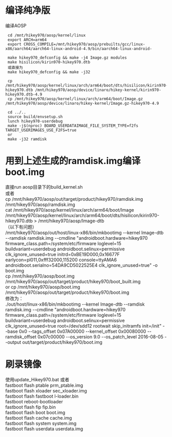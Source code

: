 编译纯净版
================
编译AOSP    
```
 cd /mnt/hikey970/aosp/kernel/linux    
 export ARCH=arm64    
 export CROSS_COMPILE=/mnt/hikey970/aosp/prebuilts/gcc/linux-x86/aarch64/aarch64-linux-android-4.9/bin/aarch64-linux-android-  
 
 make hikey970_defconfig && make -j4 Image.gz modules   
 make hisilicon/kirin970-hikey970.dtb   
 或直接为    
 make hikey970_defconfig && make -j32      

 cp /mnt/hikey970/aosp/kernel/linux/arch/arm64/boot/dts/hisilicon/kirin970-hikey970.dtb /mnt/hikey970/aosp/device/linaro/hikey-kernel/kirin970-hikey970.dtb-4.9    
 cp /mnt/hikey970/aosp/kernel/linux/arch/arm64/boot/Image.gz /mnt/hikey970/aosp/device/linaro/hikey-kernel/Image.gz-hikey970-4.9   
 
 cd ../..
 source build/envsetup.sh     
 lunch hikey970-userdebug   
 make -j$(nproc) BOARD_USERDATAIMAGE_FILE_SYSTEM_TYPE=f2fs TARGET_USERIMAGES_USE_F2FS=true    
 or    
 make -j32 ramdisk    
 ```
 
 用到上述生成的ramdisk.img编译boot.img
=========
直接run aosp目录下的build_kernel.sh    
或者     
cp /mnt/hikey970/aosp/out/target/product/hikey970/ramdisk.img /mnt/hikey970/aosp/ramdisk.img    
cat /mnt/hikey970/aosp/kernel/linux/arch/arm64/boot/Image /mnt/hikey970/aosp/kernel/linux/arch/arm64/boot/dts/hisilicon/kirin970-hikey970.dtb > /mnt/hikey970/aosp/Image-dtb   
（以下有问题）  
/mnt/hikey970/aosp/out/host/linux-x86/bin/mkbootimg --kernel Image-dtb --ramdisk ramdisk.img --cmdline "androidboot.hardware=hikey970 firmware_class.path=/system/etc/firmware loglevel=15 buildvariant=userdebug androidboot.selinux=permissive clk_ignore_unused=true initrd=0xBE19D000,0x16677F earlycon=pl011,0xfff32000,115200 console=ttyAMA6 androidboot.serialno=54DA9CD5022525E4 clk_ignore_unused=true" -o boot.img   
cp /mnt/hikey970/aosp/boot.img /mnt/hikey970/aosp/out/target/product/hikey970/boot_built.img      
or cp /mnt/hikey970/aosp/boot.img /mnt/hikey970/aosp/out/target/product/hikey970/boot.img   
修改为：    
./out/host/linux-x86/bin/mkbootimg --kernel Image-dtb --ramdisk ramdisk.img --cmdline "androidboot.hardware=hikey970 firmware_class.path=/system/etc/firmware loglevel=15 buildvariant=userdebug androidboot.selinux=permissive clk_ignore_unused=true root=/dev/sdd12 rootwait skip_initramfs init=/init" --base 0x0 --tags_offset 0x07A00000 --kernel_offset 0x00080000 --ramdisk_offset 0x07c00000 --os_version 9.0 --os_patch_level 2016-08-05 --output out/target/product/hikey970/boot.img     
   

刷录镜像
===============
使用update_Hikey970.bat   或者    
fastboot flash ptable prm_ptable.img    
fastboot flash xloader sec_xloader.img   
fastboot flash fastboot l-loader.bin   
fastboot reboot-bootloader   
fastboot flash fip fip.bin   
fastboot flash boot boot.img   
fastboot flash cache cache.img   
fastboot flash system system.img   
fastboot flash userdata userdata.img   

